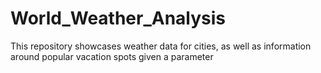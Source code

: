 # World_Weather_Analysis
This repository showcases weather data for cities, as well as information around popular vacation spots given a parameter